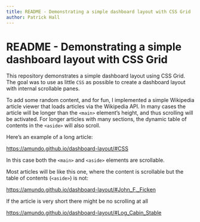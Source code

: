 ```yaml
---
title: README - Demonstrating a simple dashboard layout with CSS Grid
author: Patrick Hall
---
```


# README - Demonstrating a simple dashboard layout with CSS Grid

This repository demonstrates a simple dashboard layout using CSS Grid. The goal was to use as little `CSS` as possible to create a dashboard layout with internal scrollable panes.

To add some random content, and for fun, I implemented a simple Wikipedia article viewer that loads articles via the Wikipedia API. In many cases the article will be longer than the `<main>` element’s height, and thus scrolling will be activated. For longer articles with many sections, the dynamic table of contents in the `<aside>` will also scroll.

Here’s an example of a long article:

<https://amundo.github.io/dashboard-layout/#CSS>

In this case both the `<main>` and `<aside>` elements are scrollable.

Most articles will be like this one, where the content is scrollable but the table of contents (`<aside>`) is not:

<https://amundo.github.io/dashboard-layout/#John_F._Ficken>

If the article is very short there might be no scrolling at all

<https://amundo.github.io/dashboard-layout/#Log_Cabin_Stable>